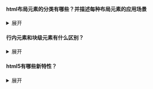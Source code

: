 #### html布局元素的分类有哪些？并描述每种布局元素的应用场景

<details>
    <summary>展开</summary>
    <p>
        行内元素 === 内联元素<br>
        块级元素 === 块状元素 === 块元素
    </p>
    <ul>
        <li>
            <b>内联元素</b>：比如span,a,b,br
            <ol>
                <li>和其他行内元素从左到右在一行显示（不会换行）</li>
                <li>不可以设置高度、宽度、内外边距的上下值，但是可以设置内外边距的左右值</li>
               	<li>默认宽高由本身内容大小决定（文字、图片等）</li>
                <li>只能容纳文本或其他行内元素，不能嵌套块级元素</li>
            </ol>
        </li>
        <li>
            <b>块级元素</b>：比如h1~h6,p,div,hr,table,ul,ol,li
            <ol>
                <li>每一个块级元素都会从新的一行开始，从上到下排布</li>
                <li>可以设置高度、宽度以及内外边距</li>
                <li>默认宽度为父元素的内容宽度，默认高度为本身内容的高度</li>
                <li>可以嵌套块级元素和行内元素</li>
            </ol>
        </li>
        <li>
            <b>内联块状元素</b>：比如img,input
            <ol>
                <li>不自动换行，从左到右在一行显示</li>
                <li>可以设置高度、宽度、内外边距</li>
                <li>默认宽高由本身内容大小决定（文字、图片等）</li>
            </ol>
        </li>
    </ul>
    <p>
        应用场景：
        <ul>
            <li>内联元素：不指定宽高，不占满一行</li>
            <li>块级元素：指定宽高，占满一行</li>
            <li>内联块状元素：指定宽高，不占满一行</li>
    	</ul>
    </p>
</details>


#### 行内元素和块级元素有什么区别？

<details>
    <summary>展开</summary>
    <p>
        照着上面答就行
    </p>
</details>


#### html5有哪些新特性？

<details>
    <summary>展开</summary>
    <ol>
        <li>语义化标签：header、footer、nav、article、aside、details、summary</li>
        <li>新的表单input输入类型：color、date、email、tel</li>
        <li>视频和音频元素：audio、video</li>
        <li>canvas</li>
    </ol>
</details>

